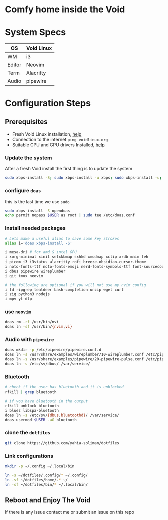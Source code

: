 # Comfy home inside the Void

# System Specs

| OS     | Void Linux |
| ------ | ---------- |
| WM     | i3         |
| Editor | Neovim     |
| Term   | Alacritty  |
| Audio  | pipewire   |

# Configuration Steps
## Prerequisites
- Fresh Void Linux installation, [help](https://docs.voidlinux.org/installation/live-images/prep.html)
- Connection to the internet `ping voidlinux.org`
- Suitable CPU and GPU drivers Installed, [help](https://docs.voidlinux.org/config/graphical-session/graphics-drivers/index.html)

### Update the system
After a fresh Void install the first thing is to update the system
```sh
sudo xbps-install -S; sudo xbps-install -u xbps; sudo xbps-install -u;
```

### configure `doas`
this is the last time we use `sudo`
```sh
sudo xbps-install -S opendoas
echo permit nopass $USER as root | sudo tee /etc/doas.conf
```

### Install needed packages
```sh
# Lets make a useful alias to save some key strokes
alias i='doas xbps-install -S'

i mesa-dri # for amd & intel GPU
i xorg-minimal xinit setxkbmap sxhkd xmodmap xclip xrdb maim feh
i picom i3 i3status alacritty rofi breeze-obsidian-cursor-theme
i noto-fonts-ttf noto-fonts-emoji nerd-fonts-symbols-ttf font-sourcecodepro
i dbus pipewire wireplumber
i git tmux neovim

# the following are optional if you will not use my nvim config
i fd ripgrep tealdeer bash-completion unzip wget curl
i zig python3 nodejs
i mpv yt-dlp
```

### use `neovim`
```sh
doas rm -rf /usr/bin/nvi
doas ln -sf /usr/bin/{nvim,vi}
```

### Audio with `pipewire`
```sh
doas mkdir -p /etc/pipewire/pipewire.conf.d
doas ln -s /usr/share/examples/wireplumber/10-wireplumber.conf /etc/pipewire/pipewire.conf.d/
doas ln -s /usr/share/examples/pipewire/20-pipewire-pulse.conf /etc/pipewire/pipewire.conf.d/
doas ln -s /etc/sv/dbus/ /var/service/
```

### Bluetooth
```sh
# check if the user has bluetooth and it is unblocked
rfkill | grep bluetooth

# if you have bluetooth in the output
rfkill unblock bluetooth
i bluez libspa-bluetooth
doas ln -s /etc/sv/{dbus,bluetoothd}/ /var/service/
doas usermod $USER -aG bluetooth
```

### clone the `dotfiles`
```sh
git clone https://github.com/yahia-soliman/dotfiles
```

### Link configurations
```sh
mkdir -p ~/.config ~/.local/bin

ln -s ~/dotfiles/.config/* ~/.config/
ln -sf ~/dotfiles/home/.* ~/
ln -sf ~/dotfiles/bin/* ~/.local/bin/
```

## Reboot and Enjoy The Void
If there is any issue contact me or submit an issue on this repo
